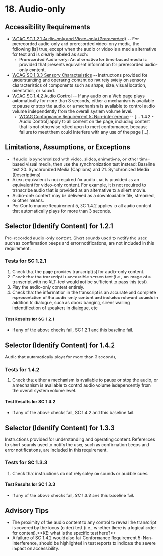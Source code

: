 # 18. Audio-only

## Accessibility Requirements
*	[WCAG SC 1.2.1 Audio-only and Video-only (Prerecorded)](https://www.w3.org/TR/UNDERSTANDING-WCAG20/media-equiv-av-only-alt.html) -- For prerecorded audio-only and prerecorded video-only media, the following [is] true, except when the audio or video is a media alternative for text and is clearly labeled as such:
    * Prerecorded Audio-only: An alternative for time-based media is provided that presents equivalent information for prerecorded audio-only content.
* [WCAG SC 1.3.3 Sensory Characteristics](https://www.w3.org/TR/UNDERSTANDING-WCAG20/content-structure-separation-understanding.html) -- Instructions provided for understanding and operating content do not rely solely on sensory characteristics of components such as shape, size, visual location, orientation, or sound. 
* [WCAG SC 1.4.2 Audio Control](https://www.w3.org/TR/UNDERSTANDING-WCAG20/visual-audio-contrast-dis-audio.html) --  If any audio on a Web page plays automatically for more than 3 seconds, either a mechanism is available to pause or stop the audio, or a mechanism is available to control audio volume independently from the overall system volume level.
   * [WCAG Conformance Requirement 5: Non-interference](https://www.w3.org/TR/UNDERSTANDING-WCAG20/visual-audio-contrast-dis-audio.html) -- [... 1.4.2 - Audio Control] apply to all content on the page, including content that is not otherwise relied upon to meet conformance, because failure to meet them could interfere with any use of the page [...].

## Limitations, Assumptions, or Exceptions
* If audio is synchronized with video, slides, animations, or other time-based visual media, then use the synchronization test instead: Baseline test 20. Synchronized Media (Captions) and 21. Synchronized Media (Descriptions)
* A text equivalent is not required for audio that is provided as an equivalent for video-only content. For example, it is not required to transcribe audio that is provided as an alternative to a silent movie.
* Audio-only content may be delivered as a downloadable file, streamed, or other means.
* Per Conformance Requirement 5, SC 1.4.2 applies to all audio content that automatically plays for more than 3 seconds. 

## Selector (Identify Content) for 1.2.1
Pre-recorded audio-only content. Short sounds used to notify the user, such as confirmation beeps and error notifications, are not included in this requirement.

### Tests for SC 1.2.1
1. Check that the page provides transcript(s) for audio-only content.
2. Check that the transcript is accessible screen text (i.e., an image of a transcript with no ALT-text would not be sufficient to pass this test).
1. Play the audio-only content entirely.
3. Check that the information in the transcript is an accurate and complete representation of the audio-only content and includes relevant sounds in addition to dialogue, such as doors banging, sirens wailing, indentification of speakers in dialogue, etc.

#### Test Results for SC 1.2.1
* If any of the above checks fail, SC 1.2.1 and this baseline fail.

## Selector (Identify Content) for 1.4.2
Audio that automatically plays for more than 3 seconds,

### Tests for 1.4.2
1. Check that either a mechanism is available to pause or stop the audio, or a mechanism is available to control audio volume independently from the overall system volume level.

#### Test Results for SC 1.4.2
* If any of the above checks fail, SC 1.4.2 and this baseline fail.

## Selector (Identify Content) for 1.3.3
Instructions provided for understanding and operating content. References to short sounds used to notify the user, such as confirmation beeps and error notifications, are included in this requirement.

### Tests for SC 1.3.3
1. Check that instructions do not rely soley on sounds or audible cues.

#### Test Results for SC 1.3.3
* If any of the above checks fail, SC 1.3.3 and this baseline fail.

## Advisory Tips
* The proximity of the audio content to any control to reveal the transcript is covered by the focus (order) test (i.e., whether there is a logical order for content).<<KE: what is the specific test here?>>
* A failure of SC 1.4.2 would also fail Conformance Requirement 5: Non-Interference, should be highlighted in test reports to indicate the severe impact on accessibility.
